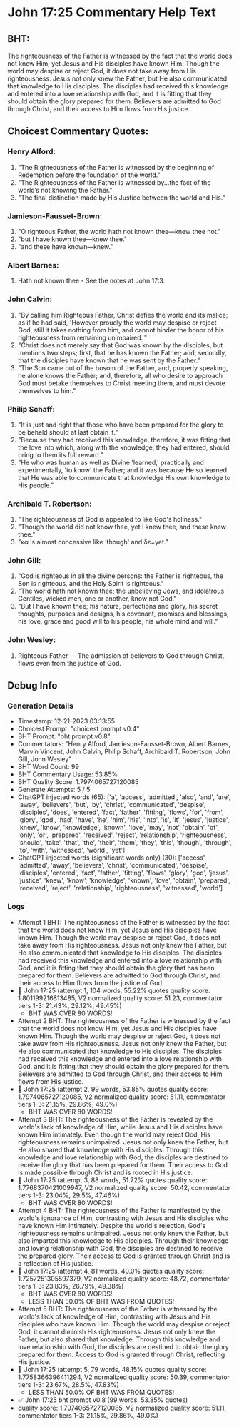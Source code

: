# John 17:25 Commentary Help Text

## BHT:
The righteousness of the Father is witnessed by the fact that the world does not know Him, yet Jesus and His disciples have known Him. Though the world may despise or reject God, it does not take away from His righteousness. Jesus not only knew the Father, but He also communicated that knowledge to His disciples. The disciples had received this knowledge and entered into a love relationship with God, and it is fitting that they should obtain the glory prepared for them. Believers are admitted to God through Christ, and their access to Him flows from His justice.

## Choicest Commentary Quotes:
### Henry Alford:
1. "The Righteousness of the Father is witnessed by the beginning of Redemption before the foundation of the world."
2. "The Righteousness of the Father is witnessed by...the fact of the world’s not knowing the Father."
3. "The final distinction made by His Justice between the world and His."

### Jamieson-Fausset-Brown:
1. "O righteous Father, the world hath not known thee—knew thee not."
2. "but I have known thee—knew thee."
3. "and these have known—knew."

### Albert Barnes:
1. Hath not known thee - See the notes at John 17:3.


### John Calvin:
1. "By calling him Righteous Father, Christ defies the world and its malice; as if he had said, 'However proudly the world may despise or reject God, still it takes nothing from him, and cannot hinder the honor of his righteousness from remaining unimpaired.'" 
2. "Christ does not merely say that God was known by the disciples, but mentions two steps; first, that he has known the Father; and, secondly, that the disciples have known that he was sent by the Father." 
3. "The Son came out of the bosom of the Father, and, properly speaking, he alone knows the Father; and, therefore, all who desire to approach God must betake themselves to Christ meeting them, and must devote themselves to him."

### Philip Schaff:
1. "It is just and right that those who have been prepared for the glory to be beheld should at last obtain it."
2. "Because they had received this knowledge, therefore, it was fitting that the love into which, along with the knowledge, they had entered, should bring to them its full reward."
3. "He who was human as well as Divine 'learned,' practically and experimentally, 'to know' the Father; and it was because He so learned that He was able to communicate that knowledge His own knowledge to His people."

### Archibald T. Robertson:
1. "The righteousness of God is appealed to like God's holiness." 
2. "Though the world did not know thee, yet I knew thee, and these knew thee."
3. "κα is almost concessive like 'though' and δε=yet."

### John Gill:
1. "God is righteous in all the divine persons: the Father is righteous, the Son is righteous, and the Holy Spirit is righteous."
2. "The world hath not known thee; the unbelieving Jews, and idolatrous Gentiles, wicked men, one or another, know not God."
3. "But I have known thee; his nature, perfections and glory, his secret thoughts, purposes and designs, his covenant, promises and blessings, his love, grace and good will to his people, his whole mind and will."

### John Wesley:
1. Righteous Father — The admission of believers to God through Christ, flows even from the justice of God.



## Debug Info
### Generation Details
- Timestamp: 12-21-2023 03:13:55
- Choicest Prompt: "choicest prompt v0.4"
- BHT Prompt: "bht prompt v0.8"
- Commentators: "Henry Alford, Jamieson-Fausset-Brown, Albert Barnes, Marvin Vincent, John Calvin, Philip Schaff, Archibald T. Robertson, John Gill, John Wesley"
- BHT Word Count: 99
- BHT Commentary Usage: 53.85%
- BHT Quality Score: 1.7974065727120085
- Generate Attempts: 5 / 5
- ChatGPT injected words (65):
	['a', 'access', 'admitted', 'also', 'and', 'are', 'away', 'believers', 'but', 'by', 'christ', 'communicated', 'despise', 'disciples', 'does', 'entered', 'fact', 'father', 'fitting', 'flows', 'for', 'from', 'glory', 'god', 'had', 'have', 'he', 'him', 'his', 'into', 'is', 'it', 'jesus', 'justice', 'knew', 'know', 'knowledge', 'known', 'love', 'may', 'not', 'obtain', 'of', 'only', 'or', 'prepared', 'received', 'reject', 'relationship', 'righteousness', 'should', 'take', 'that', 'the', 'their', 'them', 'they', 'this', 'though', 'through', 'to', 'with', 'witnessed', 'world', 'yet']
- ChatGPT injected words (significant words only) (30):
	['access', 'admitted', 'away', 'believers', 'christ', 'communicated', 'despise', 'disciples', 'entered', 'fact', 'father', 'fitting', 'flows', 'glory', 'god', 'jesus', 'justice', 'knew', 'know', 'knowledge', 'known', 'love', 'obtain', 'prepared', 'received', 'reject', 'relationship', 'righteousness', 'witnessed', 'world']

### Logs
- Attempt 1 BHT: The righteousness of the Father is witnessed by the fact that the world does not know Him, yet Jesus and His disciples have known Him. Though the world may despise or reject God, it does not take away from His righteousness. Jesus not only knew the Father, but He also communicated that knowledge to His disciples. The disciples had received this knowledge and entered into a love relationship with God, and it is fitting that they should obtain the glory that has been prepared for them. Believers are admitted to God through Christ, and their access to Him flows from the justice of God.
- 🔄 John 17:25 (attempt 1, 104 words, 55.22% quotes quality score: 1.801199216813485, V2 normalized quality score: 51.23, commentator tiers 1-3: 21.43%, 29.12%, 49.45%) 
	- BHT WAS OVER 80 WORDS!
- Attempt 2 BHT: The righteousness of the Father is witnessed by the fact that the world does not know Him, yet Jesus and His disciples have known Him. Though the world may despise or reject God, it does not take away from His righteousness. Jesus not only knew the Father, but He also communicated that knowledge to His disciples. The disciples had received this knowledge and entered into a love relationship with God, and it is fitting that they should obtain the glory prepared for them. Believers are admitted to God through Christ, and their access to Him flows from His justice.
- 🔄 John 17:25 (attempt 2, 99 words, 53.85% quotes quality score: 1.7974065727120085, V2 normalized quality score: 51.11, commentator tiers 1-3: 21.15%, 29.86%, 49.0%) 
	- BHT WAS OVER 80 WORDS!
- Attempt 3 BHT: The righteousness of the Father is revealed by the world's lack of knowledge of Him, while Jesus and His disciples have known Him intimately. Even though the world may reject God, His righteousness remains unimpaired. Jesus not only knew the Father, but He also shared that knowledge with His disciples. Through this knowledge and love relationship with God, the disciples are destined to receive the glory that has been prepared for them. Their access to God is made possible through Christ and is rooted in His justice.
- 🔄 John 17:25 (attempt 3, 88 words, 51.72% quotes quality score: 1.7768370421009947, V2 normalized quality score: 50.42, commentator tiers 1-3: 23.04%, 29.5%, 47.46%) 
	- BHT WAS OVER 80 WORDS!
- Attempt 4 BHT: The righteousness of the Father is manifested by the world's ignorance of Him, contrasting with Jesus and His disciples who have known Him intimately. Despite the world's rejection, God's righteousness remains unimpaired. Jesus not only knew the Father, but also imparted this knowledge to His disciples. Through their knowledge and loving relationship with God, the disciples are destined to receive the prepared glory. Their access to God is granted through Christ and is a reflection of His justice.
- 🔄 John 17:25 (attempt 4, 81 words, 40.0% quotes quality score: 1.7257251305597379, V2 normalized quality score: 48.72, commentator tiers 1-3: 23.83%, 26.79%, 49.38%) 
	- BHT WAS OVER 80 WORDS! 
	- LESS THAN 50.0% OF BHT WAS FROM QUOTES!
- Attempt 5 BHT: The righteousness of the Father is witnessed by the world's lack of knowledge of Him, contrasting with Jesus and His disciples who have known Him. Though the world may despise or reject God, it cannot diminish His righteousness. Jesus not only knew the Father, but also shared that knowledge. Through this knowledge and love relationship with God, the disciples are destined to obtain the glory prepared for them. Access to God is granted through Christ, reflecting His justice.
- 🔄 John 17:25 (attempt 5, 79 words, 48.15% quotes quality score: 1.7758366396411294, V2 normalized quality score: 50.39, commentator tiers 1-3: 23.67%, 28.5%, 47.83%) 
	- LESS THAN 50.0% OF BHT WAS FROM QUOTES!
- ✅ John 17:25 bht prompt v0.8 (99 words, 53.85% quotes)
- quality score: 1.7974065727120085, V2 normalized quality score: 51.11, commentator tiers 1-3: 21.15%, 29.86%, 49.0%)